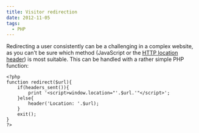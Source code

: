 ```yaml
---
title: Visitor redirection
date: 2012-11-05
tags:
  - PHP
---
```


Redirecting a user consistently can be a challenging in a complex website, as you can't be sure which method (JavaScript or the [HTTP location header](http://en.wikipedia.org/wiki/HTTP_location)) is most suitable. This can be handled with a rather simple PHP function:

	<?php
	function redirect($url){
		if(headers_sent()){
			print '<script>window.location="'.$url.'"</script>';
		}else{
			header('Location: '.$url);
		}
		exit();
	}
	?>
